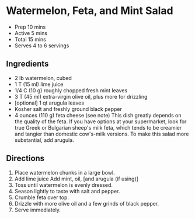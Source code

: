 # Watermelon, Feta, and Mint Salad

- Prep 10 mins
- Active 5 mins
- Total 15 mins
- Serves 4 to 6 servings


## Ingredients

- 2 lb watermelon, cubed
- 1 T (15 ml) lime juice
- 1/4 C (10 g) roughly chopped fresh mint leaves
- 3 T (45 ml) extra-virgin olive oil, plus more for drizzling
- [optional] 1 qt arugula leaves
- Kosher salt and freshly ground black pepper
- 4 ounces (110 g) feta cheese (see note)
    This dish greatly depends on the quality of the feta. If you have options at your supermarket, look for true Greek or Bulgarian sheep's milk feta, which tends to be
    creamier and tangier than domestic cow's-milk versions.
    To make this salad more substantial, add arugula.


## Directions

1. Place watermelon chunks in a large bowl.
2. Add lime juice Add mint, oil, [and arugula (if using)]
3. Toss until watermelon is evenly dressed.
4. Season lightly to taste with salt and pepper.
5. Crumble feta over top.
6. Drizzle with more olive oil and a few grinds of black pepper.
7. Serve immediately.
